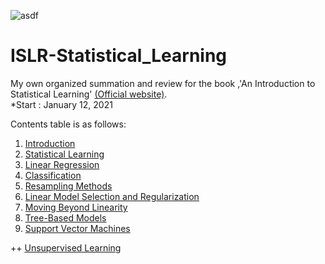 ![asdf](https://img.shields.io/badge/R-4.0.2-blue)

# ISLR-Statistical_Learning
My own organized summation and review for the book ,'An Introduction to Statistical Learning' [(Official website)](https://statlearning.com/).  
*Start : January 12, 2021

Contents table is as follows:


1. [Introduction](https://github.com/AhnJunYeong0319/ISLR-Statistical_Learning/tree/main/1%20Introduction)
2. [Statistical Learning](https://github.com/AhnJunYeong0319/ISLR-Statistical_Learning/tree/main/2%20Statistical%20Learning)
3. [Linear Regression](https://github.com/AhnJunYeong0319/ISLR-Statistical_Learning/tree/main/3%20Linear%20Regression)
4. [Classification](https://github.com/AhnJunYeong0319/ISLR-Statistical_Learning/tree/main/4%20Classification)
5. [Resampling Methods](https://github.com/AhnJunYeong0319/ISLR-Statistical_Learning/tree/main/5%20Resampling%20Methods)
6. [Linear Model Selection and Regularization](https://github.com/AhnJunYeong0319/ISLR-Statistical_Learning/tree/main/6%20Linear%20Model%20Selection%20and%20Regularization)
7. [Moving Beyond Linearity](https://github.com/AhnJunYeong0319/ISLR-Statistical_Learning/tree/main/7%20Moving%20Beyond%20Linearity)
8. [Tree-Based Models](https://github.com/AhnJunYeong0319/ISLR-Statistical_Learning/tree/main/8%20Tree-Based%20Models)
9. [Support Vector Machines](https://github.com/AhnJunYeong0319/ISLR-Statistical_Learning/tree/main/9%20Support%20Vector%20Machines)

++ [Unsupervised Learning](https://github.com/AhnJunYeong0319/ISLR-Statistical_Learning/tree/main/*%20Unsupervised%20Learning)
